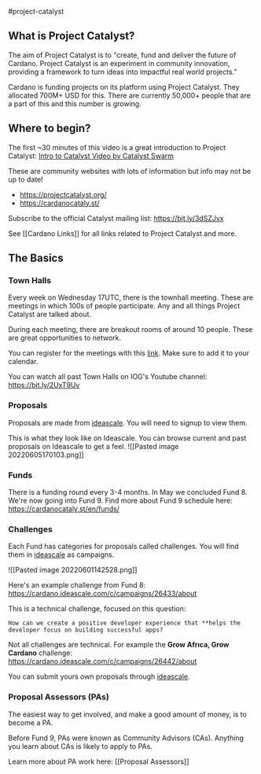 #project-catalyst 

## What is Project Catalyst?  
The aim of Project Catalyst is to "create, fund and deliver the future of Cardano. Project Catalyst is an experiment in community innovation, providing a framework to turn ideas into impactful real world projects." 

Cardano is funding projects on its platform using Project Catalyst. They allocated 700M+ USD for this. There are currently 50,000+ people that are a part of this and this number is growing.

## Where to begin?
The first ~30 minutes of this video is a great introduction to Project Catalyst: [Intro to Catalyst Video by Catalyst Swarm](https://www.youtube.com/watch?v=17gQhua_hJA) 

These are community websites with lots of information but info may not be up to date!
- https://projectcatalyst.org/
- https://cardanocataly.st/

Subscribe to the official Catalyst mailing list: https://bit.ly/3dSZJvx

See [[Cardano Links]] for all links related to Project Catalyst and more.

## The Basics
### Town Halls
Every week on Wednesday 17UTC, there is the townhall meeting. These are meetings in which 100s of people participate. Any and all things Project Catalyst are talked about. 

During each meeting, there are breakout rooms of around 10 people. These are great opportunities to network. 

You can register for the meetings with this [link](https://zoom.us/meeting/register/tJEtduyupzMvHNUczCQwfFJGcXzmw2lDwkIf). Make sure to add it to your calendar.

You can watch all past Town Halls on IOG's Youtube channel: https://bit.ly/2UxT9Uv

### Proposals
Proposals are made from [ideascale](https://cardano.ideascale.com/a/community/login). You will need to signup to view them. 

This is what they look like on Ideascale. You can browse current and past proposals on Ideascale to get a feel.
![[Pasted image 20220605170103.png]]

### Funds
There is a funding round every 3-4 months. In May we concluded Fund 8. We're now going into Fund 9. Find more about Fund 9 schedule here: https://cardanocataly.st/en/funds/ 

### Challenges
Each Fund has categories for proposals called challenges. You will find them in [ideascale](https://cardano.ideascale.com/a/community/login) as campaigns. 

![[Pasted image 20220601142528.png]]

Here's an example challenge from Fund 8: https://cardano.ideascale.com/c/campaigns/26433/about

This is a technical challenge, focused on this question: 
```
How can we create a positive developer experience that **helps the developer focus on building successful apps?
```
Not all challenges are technical. For example the **Grow Afrıca, Grow Cardano** challenge: https://cardano.ideascale.com/c/campaigns/26442/about

You can submit yours own proposals through [ideascale](https://cardano.ideascale.com/a/community/login). 

### Proposal Assessors (PAs)
The easiest way to get involved, and make a good amount of money, is to become a PA. 

Before Fund 9, PAs were known as Community Advisors (CAs). Anything you learn about CAs is likely to apply to PAs. 

Learn more about PA work here: [[Proposal Assessors]] 

